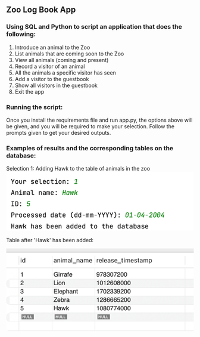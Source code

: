 ## Zoo Log Book App

### Using SQL and Python to script an application that does the following:

1) Introduce an animal to the Zoo
2) List animals that are coming soon to the Zoo
3) View all animals (coming and present) 
4) Record a visitor of an animal
5) All the animals a specific visitor has seen
6) Add a visitor to the guestbook
7) Show all visitors in the guestbook
8) Exit the app

### Running the script:

Once you install the requirements file and run app.py, 
the options above will be given, and you will be required
to make your selection. Follow the prompts given to get your 
desired outputs.

### Examples of results and the corresponding tables on the database:

Selection 1: Adding Hawk to the table of animals in the zoo
![](https://github.com/uzmportfolio/ZooLogbook/blob/main/Screenshot%202023-08-30%20at%2022.26.21.png)

Table after 'Hawk' has been added:


![](https://github.com/uzmportfolio/ZooLogbook/blob/main/Screenshot%202023-08-30%20at%2022.27.13.png)
